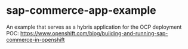 # sap-commerce-app-example

An example that serves as a hybris application for the OCP deployment POC: https://www.openshift.com/blog/building-and-running-sap-commerce-in-openshift
